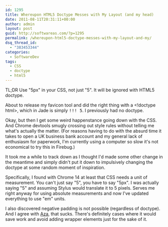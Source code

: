 ```yaml
---
id: 1295
title: Whereupon HTML5 Doctype Messes with My Layout (and my head)
date: 2011-08-11T20:31:11+00:00
author: admin
layout: post
guid: http://softwareas.com/?p=1295
permalink: /whereupon-html5-doctype-messes-with-my-layout-and-my/
dsq_thread_id:
  - "383453344"
categories:
  - SoftwareDev
tags:
  - CSS
  - doctype
  - html5
---
```

TL;DR Use "5px" in your CSS, not just "5". It will be ignored with HTML5 doctype.

About to release my favicon tool and did the right thing with a &lt;!doctype html&gt;, which in Jade is simply <tt>!!! 5</tt>. I previously had no doctype.

Okay, but then I get some weird happenstance going down with the CSS. And Chrome devtools smugly crossing out style rules without telling me what's actually the matter. (For reasons having to do with the absurd time it takes to open a UK business bank account and my general lack of enthusiasm for paperwork, I'm currently using a computer so slow it's not economical to try this in Firebug.)

It took me a while to track down as I thought I'd made some other change in the meantime and simply didn't put it down to impulsively changing the doctype at some random moment of inspiration.

Specifically, I found with Chrome 14 at least that CSS needs a unit of measurement. You can't just say "5", you have to say "5px". I was actually saying "5" and assuming Stylus would translate it to 5 pixels. Serves me right anyway for using absolute measurements and now I've updated everything to use "em" units.

I also discovered negative padding is not possible (regardless of doctype). And I agree with [Aza](http://weblogs.mozillazine.org/asa/archives/2007/12/css_negative_pa.html), that sucks. There's definitely cases where it would save work and avoid adding wrapper elements just for the sake of it.